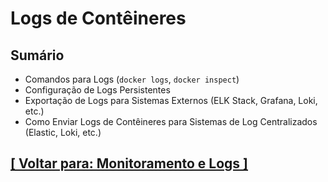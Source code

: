 # Logs de Contêineres

## Sumário

- Comandos para Logs (`docker logs`, `docker inspect`)
- Configuração de Logs Persistentes
- Exportação de Logs para Sistemas Externos (ELK Stack, Grafana, Loki, etc.)
- Como Enviar Logs de Contêineres para Sistemas de Log Centralizados (Elastic, Loki, etc.)

## [[ Voltar para: Monitoramento e Logs ]](../monitoramento-logs.md)